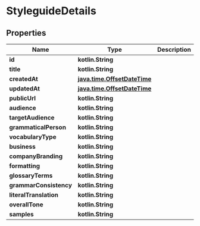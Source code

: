 
# StyleguideDetails

## Properties
Name | Type | Description | Notes
------------ | ------------- | ------------- | -------------
**id** | **kotlin.String** |  |  [optional]
**title** | **kotlin.String** |  |  [optional]
**createdAt** | [**java.time.OffsetDateTime**](java.time.OffsetDateTime.md) |  |  [optional]
**updatedAt** | [**java.time.OffsetDateTime**](java.time.OffsetDateTime.md) |  |  [optional]
**publicUrl** | **kotlin.String** |  |  [optional]
**audience** | **kotlin.String** |  |  [optional]
**targetAudience** | **kotlin.String** |  |  [optional]
**grammaticalPerson** | **kotlin.String** |  |  [optional]
**vocabularyType** | **kotlin.String** |  |  [optional]
**business** | **kotlin.String** |  |  [optional]
**companyBranding** | **kotlin.String** |  |  [optional]
**formatting** | **kotlin.String** |  |  [optional]
**glossaryTerms** | **kotlin.String** |  |  [optional]
**grammarConsistency** | **kotlin.String** |  |  [optional]
**literalTranslation** | **kotlin.String** |  |  [optional]
**overallTone** | **kotlin.String** |  |  [optional]
**samples** | **kotlin.String** |  |  [optional]




